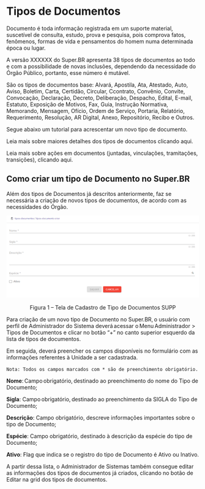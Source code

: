 # Tipos de Documentos

Documento é toda informação registrada em um suporte material, suscetível de consulta, estudo, prova e pesquisa, pois comprova fatos, fenômenos, formas de vida e pensamentos do homem numa determinada época ou lugar.

A versão XXXXXX do Super.BR apresenta 38 tipos de documentos ao todo e com a possibilidade de novas inclusões, dependendo da necessidade do Órgão Público, portanto, esse número é mutável. 

São os tipos de documentos base: Alvará, Apostila, Ata, Atestado, Auto, Aviso, Boletim, Carta, Certidão, Circular, Ccontrato, Convênio, Convite, Convocação, Declaração, Decreto, Deliberação, Despacho, Edital, E-mail, Estatuto, Exposição de Motivos, Fax, Guia, Instrução Normativa, Memorando, Mensagem, Ofício, Ordem de Serviço, Portaria, Relatório, Requerimento, Resolução, AR Digital, Anexo, Repositório,  Recibo e Outros. 

Segue abaixo um tutorial para acrescentar um novo tipo de documento. 

Leia mais sobre maiores detalhes dos tipos de documentos clicando aqui.

Leia mais sobre ações em documentos (juntadas, vinculações, tramitações, transições), clicando aqui.


## Como criar um tipo de Documento no Super.BR 

Além dos tipos de Documentos já descritos anteriormente, faz se necessária a criação de novos tipos de documentos, de acordo com as necessidades do Órgão. 

<img src="../../_static/images/Tipos de Documentos - Tela de Cadastro.png"/>
<p style="text-align: center;">Figura 1 – Tela de Cadastro de Tipo de Documentos SUPP</p>

Para criação de um novo tipo de Documento no Super.BR, o usuário com perfil de Administrador do Sistema deverá acessar o Menu Administrador > Tipos de Documentos e clicar no botão “+” no canto superior esquerdo da lista de tipos de documentos. 

Em seguida, deverá preencher os campos disponíveis no formulário com as informações referentes à Unidade a ser cadastrada.

```{note}
Nota: Todos os campos marcados com * são de preenchimento obrigatório.
```

**Nome**: Campo obrigatório, destinado ao preenchimento do nome do Tipo de Documento; 

**Sigla**: Campo obrigatório, destinado ao preenchimento da SIGLA do Tipo de Documento; 

**Descrição**: Campo obrigatório, descreve informações importantes sobre o tipo de Documento; 

**Espécie**: Campo obrigatório, destinado à descrição da espécie do tipo de Documento; 

**Ativo**: Flag que indica se o registro do tipo de Documento é Ativo ou Inativo. 

A partir dessa lista, o Administrador de Sistemas também consegue editar as informações dos tipos de documentos já criados, clicando no botão de Editar na grid dos tipos de documentos.
